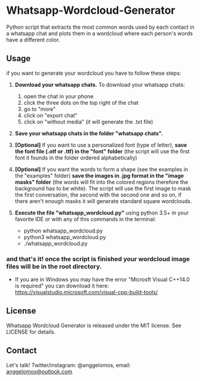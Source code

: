 # Whatsapp-Wordcloud-Generator
Python script that extracts the most common words used by each contact in a whatsapp chat and plots them in a wordcloud where each person's words have a different color.

## Usage
if you want to generate your wordcloud you have to follow these steps:

1. **Download your whatsapp chats.** To download your whatsapp chats:
	1. open the chat in your phone
	2. click the three dots on the top right of the chat
	3. go to "more"
	4. click on "export chat"
	5. click on "without media" (it will generate the .txt file)

2. **Save your whatsapp chats in the folder "whatsapp chats".**

3. **[Optional]** If you want to use a personalized font (type of letter), **save the font file (.otf or .ttf) in the "font" folder** (the script will use the first font it founds in the folder ordered alphabetically)

4. **[Optional]** If you want the words to form a shape (see the examples in the "examples" folder) **save the images in .jpg format in the "image masks" folder** (the words will fit into the colored regions therefore the background has to be white). The script will use the first image to mask the first conversation, the second with the second one and so on, if there aren't enough masks it will generate standard square wordclouds.

5. **Execute the file "whatsapp_wordcloud.py"** using python 3.5+ in your favorite IDE or with any of this commands in the terminal:
	- python whatsapp_wordcloud.py
	- python3 whatsapp_wordcloud.py
	- ./whatsapp_wordcloud.py

### and that's it! once the script is finished your wordcloud image files will be in the root directory.

* If you are in Windows you may have the error "Microsft Visual C++14.0 is required" you can download it here: https://visualstudio.microsoft.com/visual-cpp-build-tools/

## License
Whatsapp Wordcloud Generator is released under the MIT license. See LICENSE for details.

## Contact
Let's talk! Twitter/instagram: @anggelomos, email: anggelomos@outlook.com
